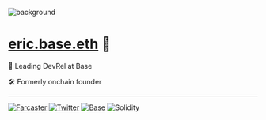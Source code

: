 ![background](https://pbs.twimg.com/profile_banners/1097502501534924800/1723936289/1500x500 "background")


# [eric.base.eth](https://base.org/names/eric) 🔵

🔷 Leading DevRel at Base

🛠️ Formerly onchain founder

---


[![Farcaster](https://img.shields.io/badge/farcaster-ericbrown.eth-purple)](https://warpcast.com/ericbrown.eth)
[![Twitter](https://img.shields.io/badge/Twitter-0xEricBrown-blue?style=flat&logo=twitter)](https://twitter.com/0xEricBrown)
[![Base](https://img.shields.io/badge/Base-Builder-blue?style=flat&logo=ethereum)](https://base.org)
![Solidity](https://img.shields.io/badge/Solidity-%23363636.svg?style=flat&logo=solidity&logoColor=white)

</div>
